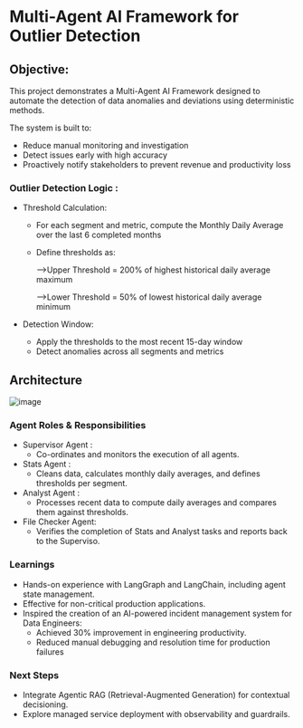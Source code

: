                                                                                  
#  Multi-Agent AI Framework for Outlier Detection

## Objective:
This project demonstrates a Multi-Agent AI Framework designed to automate the detection of data anomalies and deviations using deterministic methods. 

The system is built to:
 * Reduce manual monitoring and investigation
 * Detect issues early with high accuracy
 * Proactively notify stakeholders to prevent revenue and productivity loss

### Outlier Detection Logic :

* Threshold Calculation:

   * For each segment and metric, compute the Monthly Daily Average over the last 6 completed months
     
   * Define thresholds as:
     
       -->Upper Threshold = 200% of highest historical daily average maximum
     
       -->Lower Threshold = 50% of lowest historical daily average minimum
  
 * Detection Window:

    * Apply the thresholds to the most recent 15-day window
    * Detect anomalies across all segments and metrics

## Architecture


   ![image](https://github.com/user-attachments/assets/e9d84ac7-ae21-47b1-a8b9-6f96ecb2531f)


   
### Agent Roles & Responsibilities

* Supervisor Agent :
   * Co-ordinates and monitors the execution of all agents.
* Stats Agent :
   * Cleans data, calculates monthly daily averages, and defines thresholds per segment.
* Analyst Agent :
   * Processes recent data to compute daily averages and compares them against thresholds.
* File Checker Agent:
   * Verifies the completion of Stats and Analyst tasks and reports back to the Superviso.
 
### Learnings

* Hands-on experience with LangGraph and LangChain, including agent state management.
* Effective for non-critical production applications.
* Inspired the creation of an AI-powered incident management system for Data Engineers:
   * Achieved 30% improvement in engineering productivity.
   * Reduced manual debugging and resolution time for production failures

### Next Steps 

* Integrate Agentic RAG (Retrieval-Augmented Generation) for contextual decisioning.
* Explore managed service deployment with observability and guardrails.


  
